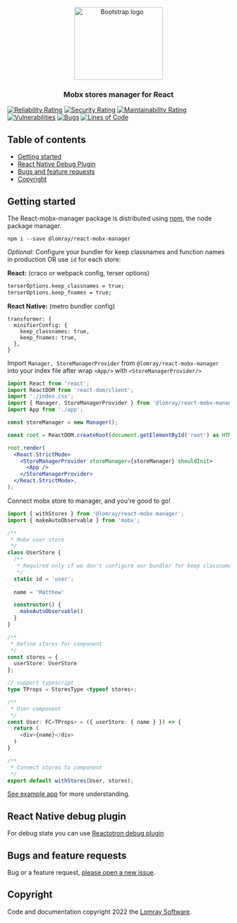 <p align="center">
    <img  src="https://user-images.githubusercontent.com/95251720/180519123-eb8a36e7-e7af-41f2-9a01-ae6d6b6a94f3.svg" alt="Bootstrap logo" width="200" height="165">
</p>

<h3 align='center'>Mobx stores manager for React</h3>

[![Reliability Rating](https://sonarcloud.io/api/project_badges/measure?project=Lomray-Software_react-mobx-manager&metric=reliability_rating)](https://sonarcloud.io/summary/new_code?id=Lomray-Software_react-mobx-manager)
[![Security Rating](https://sonarcloud.io/api/project_badges/measure?project=Lomray-Software_react-mobx-manager&metric=security_rating)](https://sonarcloud.io/summary/new_code?id=Lomray-Software_react-mobx-manager)
[![Maintainability Rating](https://sonarcloud.io/api/project_badges/measure?project=Lomray-Software_react-mobx-manager&metric=sqale_rating)](https://sonarcloud.io/summary/new_code?id=Lomray-Software_react-mobx-manager)
[![Vulnerabilities](https://sonarcloud.io/api/project_badges/measure?project=Lomray-Software_react-mobx-manager&metric=vulnerabilities)](https://sonarcloud.io/summary/new_code?id=Lomray-Software_react-mobx-manager)
[![Bugs](https://sonarcloud.io/api/project_badges/measure?project=Lomray-Software_react-mobx-manager&metric=bugs)](https://sonarcloud.io/summary/new_code?id=Lomray-Software_react-mobx-manager)
[![Lines of Code](https://sonarcloud.io/api/project_badges/measure?project=Lomray-Software_react-mobx-manager&metric=ncloc)](https://sonarcloud.io/summary/new_code?id=Lomray-Software_react-mobx-manager)

## Table of contents

- [Getting started](#getting-started)
- [React Native Debug Plugin](#react-native-debug-plugin)
- [Bugs and feature requests](#bugs-and-feature-requests)
- [Copyright](#copyright)


## Getting started

The React-mobx-manager package is distributed using [npm](https://www.npmjs.com/), the node package manager.

```
npm i --save @lomray/react-mobx-manager
```

_Optional:_ Configure your bundler for keep classnames and function names in production OR use `id` for each store:
 
**React:** (craco or webpack config, terser options)
```bash
terserOptions.keep_classnames = true;
terserOptions.keep_fnames = true;
```

**React Native:** (metro bundler config)
```
transformer: {
  minifierConfig: {
    keep_classnames: true,
    keep_fnames: true,
  },
}
```

Import `Manager, StoreManagerProvider` from `@lomray/react-mobx-manager` into your index file after wrap `<App/>` with `<StoreManagerProvider/>`

```jsx
import React from 'react';
import ReactDOM from 'react-dom/client';
import './index.css';
import { Manager, StoreManagerProvider } from '@lomray/react-mobx-manager';
import App from './app';

const storeManager = new Manager();

const root = ReactDOM.createRoot(document.getElementById('root') as HTMLElement);

root.render(
  <React.StrictMode>
    <StoreManagerProvider storeManager={storeManager} shouldInit>
      <App />
    </StoreManagerProvider>
  </React.StrictMode>,
);
```

Connect mobx store to manager, and you're good to go!

```typescript
import { withStores } from '@lomray/react-mobx-manager';
import { makeAutoObservable } from 'mobx';

/**
 * Mobx user store
 */
class UserStore {
  /**
   * Required only if we don't configure our bundler for keep classnames and function names 
   */  
  static id = 'user';
    
  name = 'Matthew'

  constructor() {
    makeAutoObservable()
  }
}

/**
 * Define stores for component
 */
const stores = {
  userStore: UserStore
};

// support typescript
type TProps = StoresType <typeof stores>;

/**
 * User component
 */
const User: FC<TProps> = ({ userStore: { name } }) => {
  return (
    <div>{name}</div>
  )
}

/**
 * Connect stores to component
 */
export default withStores(User, stores);
```

[See example app](example) for more understanding.

## React Native debug plugin
For debug state you can use [Reactotron debug plugin](https://github.com/Lomray-Software/reactotron-mobx-store-manager) 

## Bugs and feature requests

Bug or a feature request, [please open a new issue](https://github.com/Lomray-Software/react-mobx-manager/issues/new).

## Copyright

Code and documentation copyright 2022 the [Lomray Software](https://lomray.com/). 

